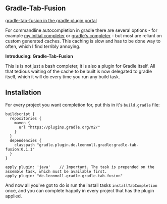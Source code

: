 Gradle-Tab-Fusion
----------------------------------------
[gradle-tab-fusion in the gradle plugin portal](https://plugins.gradle.org/plugin/de.leonmoll.gradle.gradle-tab-fusion)

For commandline autocompletion in gradle there
are several options - for example [my initial
completer](https://github.com/meonlol/gradle-tab-completion) or [gradle's
completer](https://github.com/gradle/gradle-completion) - but most are reliant
on custom generated caches. This caching is slow and has to be done way to
often, which I find terribly annoying.

**Introducing: Gradle-Tab-Fusion**

This is is not just a bash completer, it is also a plugin for Gradle itself.
All that tedious waiting of the cache to be built is now delegated to gradle
itself, which it will do every time you run any build task.

## Installation
For every project you want completion for, put this in it's `build.gradle` file:

    buildscript {
      repositories {
        maven {
          url "https://plugins.gradle.org/m2/"
        }
      }
      dependencies {
        classpath "gradle.plugin.de.leonmoll.gradle:gradle-tab-fusion:0.1.1"
      }
    }

    apply plugin: 'java'    // Important. The task is prepended on the assemble task, which must be available first.
    apply plugin: "de.leonmoll.gradle.gradle-tab-fusion"

And now all you've got to do is run the install tasks `installTabCompletion`
once, and you can complete happily in every project that has the plugin
applied.
